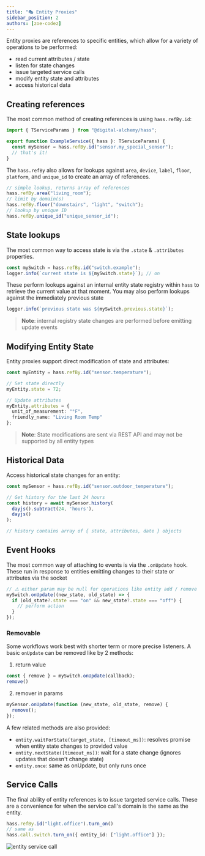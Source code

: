 ```yaml
---
title: "🎭 Entity Proxies"
sidebar_position: 2
authors: [zoe-codez]
---
```


Entity proxies are references to specific entities, which allow for a variety of operations to be performed:

- read current attributes / state
- listen for state changes
- issue targeted service calls
- modify entity state and attributes
- access historical data

## Creating references

The most common method of creating references is using `hass.refBy.id`:

```typescript
import { TServiceParams } from "@digital-alchemy/hass";

export function ExampleService({ hass }: TServiceParams) {
  const mySensor = hass.refBy.id("sensor.my_special_sensor");
  // that's it!
}
```

The `hass.refBy` also allows for lookups against `area`, `device`, `label`, `floor`, `platform`, and `unique_id` to create an array of references.

```typescript
// simple lookup, returns array of references
hass.refBy.area("living_room");
// limit by domain(s)
hass.refBy.floor("downstairs", "light", "switch");
// lookup by unique ID
hass.refBy.unique_id("unique_sensor_id");
```

## State lookups

The most common way to access state is via the `.state` & `.attributes` properties.

```typescript
const mySwitch = hass.refBy.id("switch.example");
logger.info(`current state is ${mySwitch.state}`); // on
```

These perform lookups against an internal entity state registry within `hass` to retrieve the current value at that moment.
You may also perform lookups against the immediately previous state

```typescript
logger.info(`previous state was ${mySwitch.previous.state}`);
```

> **Note**: internal registry state changes are performed before emitting update events

## Modifying Entity State

Entity proxies support direct modification of state and attributes:

```typescript
const myEntity = hass.refBy.id("sensor.temperature");

// Set state directly
myEntity.state = 72;

// Update attributes
myEntity.attributes = {
  unit_of_measurement: "°F",
  friendly_name: "Living Room Temp"
};
```

> **Note**: State modifications are sent via REST API and may not be supported by all entity types

## Historical Data

Access historical state changes for an entity:

```typescript
const mySensor = hass.refBy.id("sensor.outdoor_temperature");

// Get history for the last 24 hours
const history = await mySensor.history(
  dayjs().subtract(24, 'hours'),
  dayjs()
);

// history contains array of { state, attributes, date } objects
```

## Event Hooks

The most common way of attaching to events is via the `.onUpdate` hook.
These run in response to entities emitting changes to their state or attributes via the socket

```typescript
// ⚠️ either param may be null for operations like entity add / remove
mySwitch.onUpdate((new_state, old_state) => {
  if (old_state?.state === "on" && new_state?.state === "off") {
    // perform action
  }
});
```

### Removable

Some workflows work best with shorter term or more precise listeners. A basic `onUpdate` can be removed like by 2 methods:

1. return value

```typescript
const { remove } = mySwitch.onUpdate(callback);
remove()
```

2. remover in params

```typescript
mySensor.onUpdate(function (new_state, old_state, remove) {
  remove();
});
```

A few related methods are also provided:

- `entity.waitForState(target_state, [timeout_ms])`: resolves promise when entity state changes to provided value
- `entity.nextState([timeout_ms])`: wait for a state change (ignores updates that doesn't change state)
- `entity.once`: same as onUpdate, but only runs once

## Service Calls

The final ability of entity references is to issue targeted service calls.
These are a convenience for when the service call's domain is the same as the entity.

```typescript
hass.refBy.id("light.office").turn_on()
// same as
hass.call.switch.turn_on({ entity_id: ["light.office"] });
```
![entity service call](/img/entity_service_call.png)

